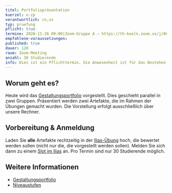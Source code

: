 ```yaml
---
titel: Portfoliopräsentation
kuerzel: o-zp
verantwortlich: cn,vs
typ: pruefung
pflicht: true
termine: 2020-11-26 09:00|Zoom-Gruppe A – https://th-koeln.zoom.us/j/86238751739|https://th-koeln.zoom.us/j/86238751739, 2020-11-26 09:00|Zoom-Gruppe B –  https://th-koeln.zoom.us/j/86025262142|https://th-koeln.zoom.us/j/86025262142, 2020-11-26 12:00|Zoom-Gruppe A – https://th-koeln.zoom.us/j/86238751739|https://th-koeln.zoom.us/j/86238751739, 2020-11-26 12:00|Zoom-Gruppe B – https://th-koeln.zoom.us/j/86025262142|https://th-koeln.zoom.us/j/86025262142
empfohlene-voraussetzungen: 
published: true
dauer: 120
raum: Zoom-Meeting
anzahl: 30 Studierende
info: Dies ist ein Pflichttermin. Die Anwesenheit ist für das Bestehen des Moduls erforderlich. 
---
```


## Worum geht es?

Heute wird das [Gestaltungsportfolio](../../gestaltungsportfolio/) vorgestellt. Dies geschieht parallel in zwei Gruppen. Präsentiert werden zwei Artefakte, die im Rahmen der Übungen gemacht wurden. Die Vorstellung erfolgt ausschließlich über unsere Rechner.

## Vorbereitung & Anmeldung

Laden Sie **alle** Artefakte rechtzeitig in der [Ilias-Übung](https://ilias.th-koeln.de/goto.php?target=exc_1166244&client_id=ILIAS_FH_Koeln) hoch, die bewertet werden sollen (nicht nur die, die vorgestellt werden sollen). Melden Sie sich dann zu einem [Slot im Ilias](https://ilias.th-koeln.de/goto.php?target=fold_1697422&client_id=ILIAS_FH_Koeln) an. Pro Termin sind nur 30 Studierende möglich.

## Weitere Informationen

- [Gestaltungsportfolio](../../gestaltungsportfolio/)
- [Niveaustufen](../../niveaustufen/)
